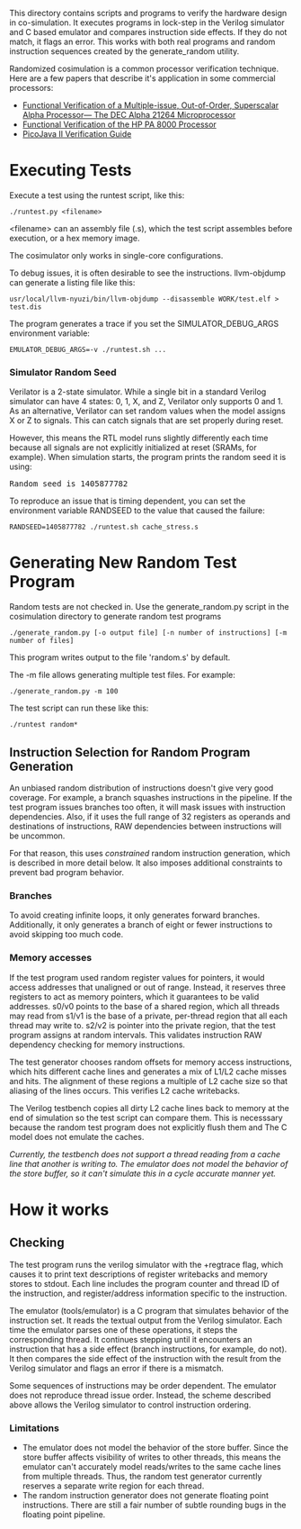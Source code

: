 This directory contains scripts and programs to verify the hardware design in
co-simulation. It executes programs in lock-step in the Verilog simulator and
C based emulator and compares instruction side effects. If they do not match, it
flags an error. This works with both real programs and random instruction
sequences created by the generate_random utility.

Randomized cosimulation is a common processor verification technique. Here 
are a few papers that describe it's application in some commercial processors:

* [Functional Verification of a Multiple-issue, Out-of-Order, Superscalar Alpha Processor— The DEC Alpha 21264 Microprocessor](http://www.cs.clemson.edu/~mark/464/21264.verification.pdf) 
* [Functional Verification of the HP PA 8000 Processor](http://www.cs.clemson.edu/~mark/464/hp8000.verification.pdf) 
* [PicoJava II Verification Guide](http://www1.pldworld.com/@xilinx/html/pds/HDL/picoJava-II/docs/pj2-verif-guide.pdf)

# Executing Tests

Execute a test using the runtest script, like this:

    ./runtest.py <filename>

&lt;filename&gt; can an assembly file (.s), which the test script assembles
before execution, or a hex memory image. 

The cosimulator only works in single-core configurations.

To debug issues, it is often desirable to see the instructions. llvm-objdump 
can generate a listing file like this:

    usr/local/llvm-nyuzi/bin/llvm-objdump --disassemble WORK/test.elf > test.dis

The program generates a trace if you set the SIMULATOR_DEBUG_ARGS 
environment variable:

    EMULATOR_DEBUG_ARGS=-v ./runtest.sh ...

### Simulator Random Seed

Verilator is a 2-state simulator. While a single bit in a standard Verilog 
simulator can have 4 states: 0, 1, X, and Z, Verilator only supports 0 and 1. 
As an alternative, Verilator can set random values when the model assigns X 
or Z to signals. This can catch signals that are set properly during reset.

However, this means the RTL model runs slightly differently each time 
because all signals are not explicitly initialized at reset (SRAMs, for 
example). When simulation starts, the program prints the random seed it 
is using:

<pre>
Random seed is 1405877782
</pre>

To reproduce an issue that is timing dependent, you can set the environment 
variable RANDSEED to the value that caused the failure:

    RANDSEED=1405877782 ./runtest.sh cache_stress.s

# Generating New Random Test Program
 
Random tests are not checked in. Use the generate_random.py script 
in the cosimulation directory to generate random test programs

    ./generate_random.py [-o output file] [-n number of instructions] [-m number of files]

This program writes output to the file 'random.s' by default. 

The -m file allows generating multiple test files. For example:

    ./generate_random.py -m 100

The test script can run these like this:

    ./runtest random*

## Instruction Selection for Random Program Generation
 
An unbiased random distribution of instructions doesn't give very good coverage. 
For example, a branch squashes instructions in the pipeline. If the test program 
issues branches too often, it will mask issues with instruction dependencies. 
Also, if it uses the full range of 32 registers as operands and destinations of 
instructions, RAW dependencies between instructions will be uncommon.

For that reason, this uses _constrained_ random instruction generation, which is
described in more detail below. It also imposes additional constraints to prevent 
bad program behavior.

### Branches

To avoid creating infinite loops, it only generates forward branches. 
Additionally, it only generates a branch of eight or fewer instructions to 
avoid skipping too much code.

### Memory accesses

If the test program used random register values for pointers, it would access
addresses that unaligned or out of range. Instead, it reserves three registers
to act as memory pointers, which it guarantees to be valid addresses. s0/v0
points to the base of a shared region, which all threads may read from s1/v1 is
the base of a private, per-thread region that all each thread may write to.
s2/v2 is pointer into the private region, that the test program assigns at
random intervals. This validates instruction RAW dependency checking for memory
instructions.

The test generator chooses random offsets for memory access instructions, which
hits different cache lines and generates a mix of L1/L2 cache misses and hits.
The alignment of these regions a multiple of L2 cache size so that aliasing of
the lines occurs. This verifies L2 cache writebacks.

The Verilog testbench copies all dirty L2 cache lines back to memory at the end
of simulation so the test script can compare them. This is necesssary because 
the random test program does not explicitly flush them and The C model does not 
emulate the caches.

_Currently, the testbench does not support a thread reading from 
a cache line that another is writing to. The emulator does not model the 
behavior of the store buffer, so it can't simulate this in a cycle accurate
manner yet._

# How it works
## Checking
 
The test program runs the verilog simulator with the +regtrace flag, which
causes it to print text descriptions of register writebacks and memory stores
to stdout. Each line includes the program counter and thread ID of the
instruction, and register/address information specific to the instruction.

The emulator (tools/emulator) is a C program that simulates behavior of the
instruction set. It reads the textual output from the Verilog simulator. Each
time the emulator parses one of these operations, it steps the corresponding
thread. It continues stepping until it encounters an instruction that has a
side effect (branch instructions, for example, do not). It then compares the
side effect of the instruction with the result from the Verilog simulator and
flags an error if there is a mismatch.

Some sequences of instructions may be order dependent. The emulator does 
not reproduce thread issue order. Instead, the scheme described above allows 
the Verilog simulator to control instruction ordering.

### Limitations
- The emulator does not model the behavior of the store buffer. Since the store 
buffer affects visibility of writes to other threads, this means the emulator 
can't accurately model reads/writes to the same cache lines from multiple threads. 
Thus, the random test generator currently reserves a separate write region for
each thread. 
- The random instruction generator does not generate floating point instructions. 
There are still a fair number of subtle rounding bugs in the floating point 
pipeline.
